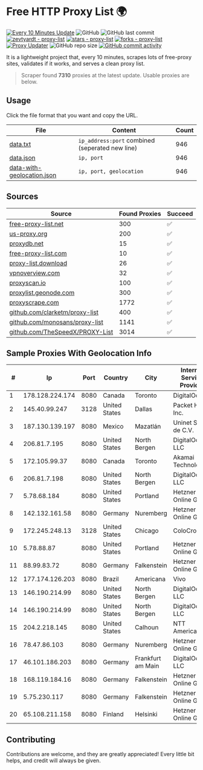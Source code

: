
# Free HTTP Proxy List 🌍

[![Every 10 Minutes Update](https://github.com/mertguvencli/http-proxy-list/actions/workflows/main.yml/badge.svg?branch=main)](https://github.com/mertguvencli/http-proxy-list/actions/workflows/main.yml)
![GitHub](https://img.shields.io/github/license/mertguvencli/http-proxy-list)
![GitHub last commit](https://img.shields.io/github/last-commit/mertguvencli/http-proxy-list)
[![zevtyardt - proxy-list](https://img.shields.io/static/v1?label=zevtyardt&message=proxy-list&color=blue&logo=github)](https://github.com/zevtyardt/proxy-list "Go to GitHub repo")
[![stars - proxy-list](https://img.shields.io/github/stars/zevtyardt/proxy-list?style=social)](https://github.com/zevtyardt/proxy-list)
[![forks - proxy-list](https://img.shields.io/github/forks/zevtyardt/proxy-list?style=social)](https://github.com/zevtyardt/proxy-list)
[![Proxy Updater](https://github.com/zevtyardt/proxy-list/workflows/Proxy%20Updater/badge.svg)](https://github.com/zevtyardt/proxy-list/actions?query=workflow:"Proxy+Updater")
![GitHub repo size](https://img.shields.io/github/repo-size/zevtyardt/proxy-list)
[![GitHub commit activity](https://img.shields.io/github/commit-activity/m/zevtyardt/proxy-list?logo=commits)](https://github.com/zevtyardt/proxy-list/commits/main)

It is a lightweight project that, every 10 minutes, scrapes lots of free-proxy sites, validates if it works, and serves a clean proxy list.

> Scraper found **7310** proxies at the latest update. Usable proxies are below.

## Usage

Click the file format that you want and copy the URL.

|File|Content|Count|
|----|-------|-----|
|[data.txt](https://raw.githubusercontent.com/mertguvencli/http-proxy-list/main/proxy-list/data.txt)|`ip_address:port` combined (seperated new line)|946|
|[data.json](https://raw.githubusercontent.com/mertguvencli/http-proxy-list/main/proxy-list/data.json)|`ip, port`|946|
|[data-with-geolocation.json](https://raw.githubusercontent.com/mertguvencli/http-proxy-list/main/proxy-list/data-with-geolocation.json)|`ip, port, geolocation`|946|

## Sources

|Source|Found Proxies|Succeed|
|------|-------------|-------|
|[free-proxy-list.net](https://free-proxy-list.net)|300|✅|
|[us-proxy.org](https://www.us-proxy.org)|200|✅|
|[proxydb.net](http://proxydb.net)|15|✅|
|[free-proxy-list.com](https://free-proxy-list.com/?page=&port=&type%5B%5D=http&type%5B%5D=https&up_time=0&search=Search)|10|✅|
|[proxy-list.download](https://www.proxy-list.download/HTTP)|26|✅|
|[vpnoverview.com](https://vpnoverview.com/privacy/anonymous-browsing/free-proxy-servers)|32|✅|
|[proxyscan.io](https://www.proxyscan.io)|100|✅|
|[proxylist.geonode.com](https://proxylist.geonode.com/api/proxy-list?limit=300&page=1&sort_by=lastChecked&sort_type=desc&protocols=http,https)|300|✅|
|[proxyscrape.com](https://api.proxyscrape.com/v2/?request=displayproxies&protocol=http&timeout=10000&country=all&ssl=all&anonymity=all)|1772|✅|
|[github.com/clarketm/proxy-list](https://raw.githubusercontent.com/clarketm/proxy-list/master/proxy-list-raw.txt)|400|✅|
|[github.com/monosans/proxy-list](https://raw.githubusercontent.com/monosans/proxy-list/main/proxies/http.txt)|1141|✅|
|[github.com/TheSpeedX/PROXY-List](https://raw.githubusercontent.com/TheSpeedX/PROXY-List/master/http.txt)|3014|✅|


## Sample Proxies With Geolocation Info

|#|Ip|Port|Country|City|Internet Service Provider|
|-|--|----|-------|----|-------------------------|
|1|178.128.224.174|8080|Canada|Toronto|DigitalOcean|
|2|145.40.99.247|3128|United States|Dallas|Packet Host, Inc.|
|3|187.130.139.197|8080|Mexico|Mazatlán|Uninet S.A. de C.V.|
|4|206.81.7.195|8080|United States|North Bergen|DigitalOcean, LLC|
|5|172.105.99.37|8080|Canada|Toronto|Akamai Technologies|
|6|206.81.7.198|8080|United States|North Bergen|DigitalOcean, LLC|
|7|5.78.68.184|8080|United States|Portland|Hetzner Online GmbH|
|8|142.132.161.58|8080|Germany|Nuremberg|Hetzner Online GmbH|
|9|172.245.248.13|3128|United States|Chicago|ColoCrossing|
|10|5.78.88.87|8080|United States|Portland|Hetzner Online GmbH|
|11|88.99.83.72|8080|Germany|Falkenstein|Hetzner Online GmbH|
|12|177.174.126.203|8080|Brazil|Americana|Vivo|
|13|146.190.214.99|8080|United States|North Bergen|DigitalOcean, LLC|
|14|146.190.214.99|8080|United States|North Bergen|DigitalOcean, LLC|
|15|204.2.218.145|8080|United States|Calhoun|NTT America, Inc.|
|16|78.47.86.103|8080|Germany|Nuremberg|Hetzner Online GmbH|
|17|46.101.186.203|8080|Germany|Frankfurt am Main|DigitalOcean, LLC|
|18|168.119.184.16|8080|Germany|Falkenstein|Hetzner Online GmbH|
|19|5.75.230.117|8080|Germany|Falkenstein|Hetzner Online GmbH|
|20|65.108.211.158|8080|Finland|Helsinki|Hetzner Online GmbH|



## Contributing

Contributions are welcome, and they are greatly appreciated! Every
little bit helps, and credit will always be given.

